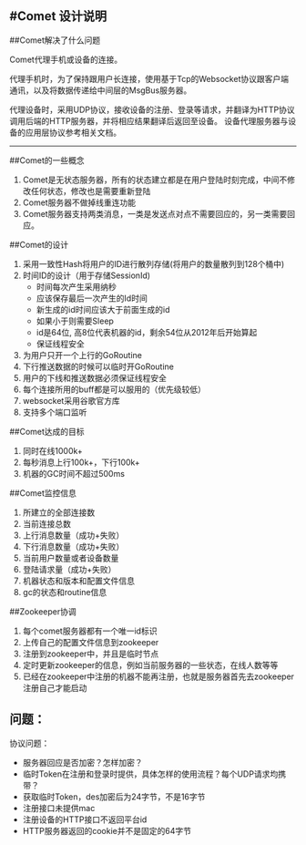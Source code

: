 #Comet 设计说明
---

##Comet解决了什么问题

Comet代理手机或设备的连接。

代理手机时，为了保持跟用户长连接，使用基于Tcp的Websocket协议跟客户端通讯，以及将数据传递给中间层的MsgBus服务器。

代理设备时，采用UDP协议，接收设备的注册、登录等请求，并翻译为HTTP协议调用后端的HTTP服务器，并将相应结果翻译后返回至设备。
设备代理服务器与设备的应用层协议参考相关文档。

---

##Comet的一些概念

1. Comet是无状态服务器，所有的状态建立都是在用户登陆时刻完成，中间不修改任何状态，修改也是需要重新登陆
2. Comet服务器不做掉线重连功能
3. Comet服务器支持两类消息，一类是发送点对点不需要回应的，另一类需要回应。

##Comet的设计

1. 采用一致性Hash将用户的ID进行散列存储(将用户的数量散列到128个桶中)
2. 时间ID的设计（用于存储SessionId)  
	* 时间每次产生采用纳秒  
    * 应该保存最后一次产生的Id时间  
    * 新生成的id时间应该大于前面生成的id  
    * 如果小于则需要Sleep  
    * id是64位, 高8位代表机器的id，剩余54位从2012年后开始算起  
    * 保证线程安全  
3. 为用户只开一个上行的GoRoutine
4. 下行推送数据的时候可以临时开GoRoutine
5. 用户的下线和推送数据必须保证线程安全
6. 每个连接所用的buff都是可以服用的（优先级较低）
7. websocket采用谷歌官方库
8. 支持多个端口监听

##Comet达成的目标

1. 同时在线1000k+
2. 每秒消息上行100k+，下行100k+
3. 机器的GC时间不超过500ms

##Comet监控信息

1. 所建立的全部连接数
2. 当前连接总数
3. 上行消息数量（成功+失败）
4. 下行消息数量（成功+失败）
5. 当前用户数量或者设备数量
6. 登陆请求量（成功+失败）
7. 机器状态和版本和配置文件信息
8. gc的状态和routine信息

##Zookeeper协调

1. 每个comet服务器都有一个唯一id标识
2. 上传自己的配置文件信息到zookeeper
3. 注册到zookeeper中，并且是临时节点
4. 定时更新zookeeper的信息，例如当前服务器的一些状态，在线人数等等
5. 已经在zookeeper中注册的机器不能再注册，也就是服务器首先去zookeeper注册自己才能启动

## 问题：

协议问题：

* 服务器回应是否加密？怎样加密？
* 临时Token在注册和登录时提供，具体怎样的使用流程？每个UDP请求均携带？
* 获取临时Token，des加密后为24字节，不是16字节
* 注册接口未提供mac
* 注册设备的HTTP接口不返回平台id
* HTTP服务器返回的cookie并不是固定的64字节
